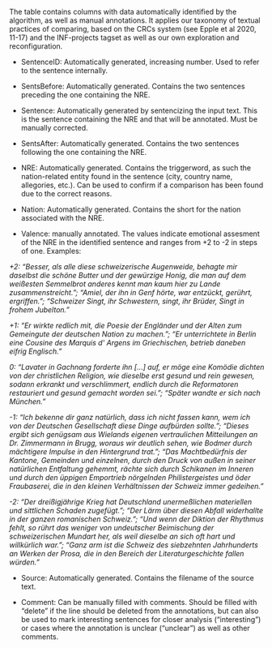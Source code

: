 The table contains columns with data automatically identified by the algorithm, as well as manual annotations. It applies our taxonomy of textual practices of comparing, based on the CRCs system (see Epple et al 2020, 11-17) and the INF-projects tagset as well as our own exploration and reconfiguration.

- SentenceID: Automatically generated, increasing number. Used to refer to the sentence internally.

- SentsBefore: Automatically generated. Contains the two sentences preceding the one containing the NRE.

- Sentence: Automatically generated by sentencizing the input text. This is the sentence containing the NRE and that will be annotated. Must be manually corrected.

- SentsAfter: Automatically generated. Contains the two sentences following the one containing the NRE.

- NRE: Automatically generated. Contains the triggerword, as such the nation-related entity found in the sentence (city, country name, allegories, etc.). Can be used to confirm if a comparison has been found due to the correct reasons.

- Nation: Automatically generated. Contains the short for the nation associated with the NRE.

- Valence:  manually annotated. The values indicate emotional assesment of the NRE in the identified sentence and ranges from +2 to -2 in steps of one.
Examples:  

*+2: “Besser, als alle diese schweizerische Augenweide, behagte mir daselbst die schöne Butter und der gewürzige Honig, die man auf dem weißesten Semmelbrot anderes kennt man kaum hier zu Lande zusammenstreicht.”; “Amiel, der ihn in Genf hörte, war entzückt, gerührt, ergriffen.”; “Schweizer Singt, ihr Schwestern, singt, ihr Brüder, Singt in frohem Jubelton.”*

*+1: “Er wirkte redlich mit, die Poesie der Engländer und der Alten zum Gemeingute der deutschen Nation zu machen.”; “Er unterrichtete in Berlin eine Cousine des Marquis d' Argens im Griechischen, betrieb daneben eifrig Englisch.”*

*0: “Lavater in Gachnang forderte ihn [...] auf, er möge eine Komödie dichten von der christlichen Religion, wie dieselbe erst gesund und rein gewesen, sodann erkrankt und verschlimmert, endlich durch die Reformatoren restauriert und gesund gemacht worden sei.”; “Später wandte er sich nach München.”*

*-1: “Ich bekenne dir ganz natürlich, dass ich nicht fassen kann, wem ich von der Deutschen Gesellschaft diese Dinge aufbürden sollte.”; “Dieses ergibt sich genügsam aus Wielands eigenen vertraulichen Mitteilungen an Dr. Zimmermann in Brugg, woraus wir deutlich sehen, wie Bodmer durch mächtigere Impulse in den Hintergrund trat.”; “Das Machtbedürfnis der Kantone, Gemeinden und einzelnen, durch den Druck von außen in seiner natürlichen Entfaltung gehemmt, rächte sich durch Schikanen im Inneren und durch den üppigen Emportrieb nörgelnden Philistergeistes und öder Fraubaserei, die in den kleinen Verhältnissen der Schweiz immer gedeihen.”*

*-2: “Der dreißigjährige Krieg hat Deutschland unermeßlichen materiellen und sittlichen Schaden zugefügt.”; “Der Lärm über diesen Abfall widerhallte in der ganzen romanischen Schweiz.”; “Und wenn der Diktion der Rhythmus fehlt, so rührt das weniger von undeutscher Beimischung der schweizerischen Mundart her, als weil dieselbe an sich oft hart und willkürlich war.”; “Ganz arm ist die Schweiz des siebzehnten Jahrhunderts an Werken der Prosa, die in den Bereich der Literaturgeschichte fallen würden.”*

- Source: Automatically generated. Contains the filename of the source text.

- Comment: Can be manually filled with comments. Should be filled with “delete” if the line should be deleted from the annotations, but can also be used to mark interesting sentences for closer analysis (“interesting”) or cases where the annotation is unclear (“unclear”) as well as other comments.


